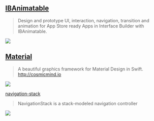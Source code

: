 [IBAnimatable](https://github.com/JakeLin/IBAnimatable)
--
> Design and prototype UI, interaction, navigation, transition and animation for App Store ready Apps in Interface Builder with IBAnimatable.

![](https://camo.githubusercontent.com/9be4ebe9eb7e00fce51802cbc6642cafe8c48ac8/68747470733a2f2f6431337961637572716a676172612e636c6f756466726f6e742e6e65742f75736572732f3333323335382f73637265656e73686f74732f323435333933332f6962616e696d617461626c652e676966)

[Material](https://github.com/CosmicMind/Material)
--
> A beautiful graphics framework for Material Design in Swift. http://cosmicmind.io

![](https://camo.githubusercontent.com/e59bda52e7855a55268011a05b8a181b5d23d83b/687474703a2f2f7777772e636f736d69636d696e642e696f2f4d4b2f4d6174657269616c536964654e617669676174696f6e56696577436f6e74726f6c6c65722e676966)

[navigation-stack](https://github.com/Ramotion/navigation-stack)
> NavigationStack is a stack-modeled navigation controller

![](https://github.com/Ramotion/navigation-stack/raw/master/Navigation-Stack.gif)
